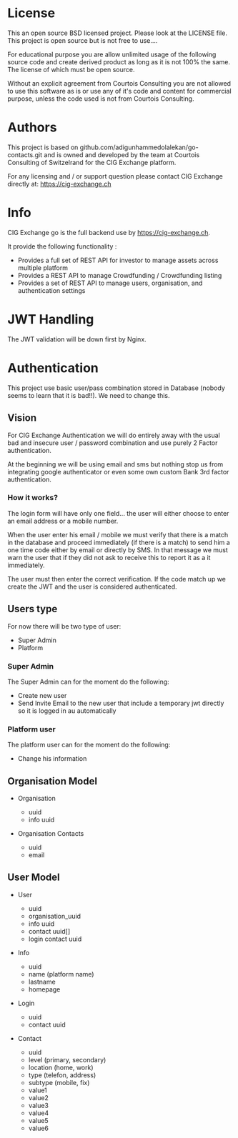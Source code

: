 # License

This an open source BSD licensed project. Please look at the LICENSE file.
This project is open source but is not free to use....

For educational purpose you are allow unlimited usage of the following source 
code and create derived product as long as it is not 100% the same. The license of 
 which must be open source. 

Without an explicit agreement from Courtois Consulting you are not allowed 
to use this software as is or use any of it's code and content for commercial purpose, 
unless the code used is not from Courtois Consulting.

# Authors

This project is based on github.com/adigunhammedolalekan/go-contacts.git
and is owned and developed by the team at Courtois Consulting of Switzelrand 
for the CIG Exchange platform. 

For any licensing and / or support question please contact CIG Exchange directly at: 
https://cig-exchange.ch

# Info

CIG Exchange go is the full backend use by https://cig-exchange.ch.

It provide the following functionality :

 - Provides a full set of REST API for investor to manage assets across multiple platform
 - Provides a REST API to manage Crowdfunding / Crowdfunding listing
 - Provides a set of REST API to manage users, organisation, and authentication settings


# JWT Handling

The JWT validation will be down first by Nginx.

# Authentication

This project use basic user/pass combination stored in Database
(nobody seems to learn that it is bad!!). We need to change this.

## Vision

For CIG Exchange Authentication we will do entirely away with the usual bad and 
insecure user / password combination and use purely 2 Factor authentication.

At the beginning we will be using email and sms but nothing stop us from integrating 
google authenticator or even some own custom Bank 3rd factor authentication.  

### How it works?

The login form will have only one field... the user will either choose to enter an 
email address or a mobile number. 

When the user enter his email / mobile we must verify that there is a match in the database 
and proceed immediately (if there is a match) to send him a one time code either by email or directly by SMS. In 
that message we must warn the user that if they did not ask to receive this to report it as a
it immediately. 

The user must then enter the correct verification. If the code match up we create the JWT 
and the user is considered authenticated. 


## Users type

For now there will be two type of user:

- Super Admin
- Platform

### Super Admin

The Super Admin can for the moment do the following:

- Create new user
- Send Invite Email to the new user that include a temporary jwt 
directly so it is logged in au automatically


### Platform user

The platform user can for the moment do the following:

- Change his information


## Organisation Model

- Organisation
    - uuid
    - info uuid

- Organisation Contacts
    - uuid
    - email

## User Model


- User
    - uuid
    - organisation_uuid
    - info uuid
    - contact uuid[]
    - login contact uuid

- Info
    - uuid
    - name (platform name)
    - lastname
    - homepage
    
- Login
    - uuid
    - contact uuid

- Contact
    - uuid
    - level (primary, secondary)
    - location (home, work)
    - type (telefon, address)
    - subtype (mobile, fix)
    - value1
    - value2
    - value3
    - value4
    - value5
    - value6

